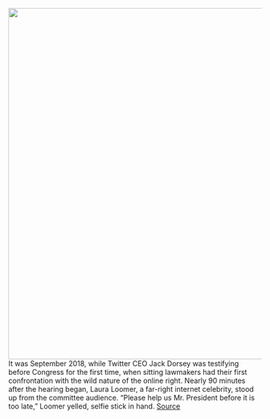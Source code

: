 <img src='https://cdn.vox-cdn.com/thumbor/2kqIp5TB4ic-CwkSAAkY9lQ0sRA=/0x0:5912x3894/1200x800/filters:focal(2484x1475:3428x2419)/cdn.vox-cdn.com/uploads/chorus_image/image/68759554/1230412906.0.jpg' width='700px' /><br/>
It was September 2018, while Twitter CEO Jack Dorsey was testifying before Congress for the first time, when sitting lawmakers had their first confrontation with the wild nature of the online right. Nearly 90 minutes after the hearing began, Laura Loomer, a far-right internet celebrity, stood up from the committee audience. “Please help us Mr. President before it is too late,” Loomer yelled, selfie stick in hand.
<a href='https://www.theverge.com/2021/2/2/22262960/marjorie-taylor-greene-mccarthy-republican-gop-posters-caucus'> Source <a/>